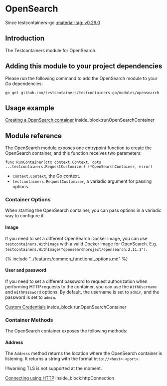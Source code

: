 # OpenSearch

Since testcontainers-go <a href="https://github.com/testcontainers/testcontainers-go/releases/tag/v0.29.0"><span class="tc-version">:material-tag: v0.29.0</span></a>

## Introduction

The Testcontainers module for OpenSearch.

## Adding this module to your project dependencies

Please run the following command to add the OpenSearch module to your Go dependencies:

```
go get github.com/testcontainers/testcontainers-go/modules/opensearch
```

## Usage example

<!--codeinclude-->
[Creating a OpenSearch container](../../modules/opensearch/examples_test.go) inside_block:runOpenSearchContainer
<!--/codeinclude-->

## Module reference

The OpenSearch module exposes one entrypoint function to create the OpenSearch container, and this function receives two parameters:

```golang
func RunContainer(ctx context.Context, opts ...testcontainers.RequestCustomizer) (*OpenSearchContainer, error)
```

- `context.Context`, the Go context.
- `testcontainers.RequestCustomizer`, a variadic argument for passing options.

### Container Options

When starting the OpenSearch container, you can pass options in a variadic way to configure it.

#### Image

If you need to set a different OpenSearch Docker image, you can use `testcontainers.WithImage` with a valid Docker image
for OpenSearch. E.g. `testcontainers.WithImage("opensearchproject/opensearch:2.11.1")`.

{% include "../features/common_functional_options.md" %}

#### User and password

If you need to set a different password to request authorization when performing HTTP requests to the container, you can use the `WithUsername` and `WithPassword` options. By default, the username is set to `admin`, and the password is set to `admin`.

<!--codeinclude-->
[Custom Credentials](../../modules/opensearch/examples_test.go) inside_block:runOpenSearchContainer
<!--/codeinclude-->

### Container Methods

The OpenSearch container exposes the following methods:

#### Address

The `Address` method returns the location where the OpenSearch container is listening.
It returns a string with the format `http://<host>:<port>`.

!!!warning
    TLS is not supported at the moment.

<!--codeinclude-->
[Connecting using HTTP](../../modules/opensearch/opensearch_test.go) inside_block:httpConnection
<!--/codeinclude-->
